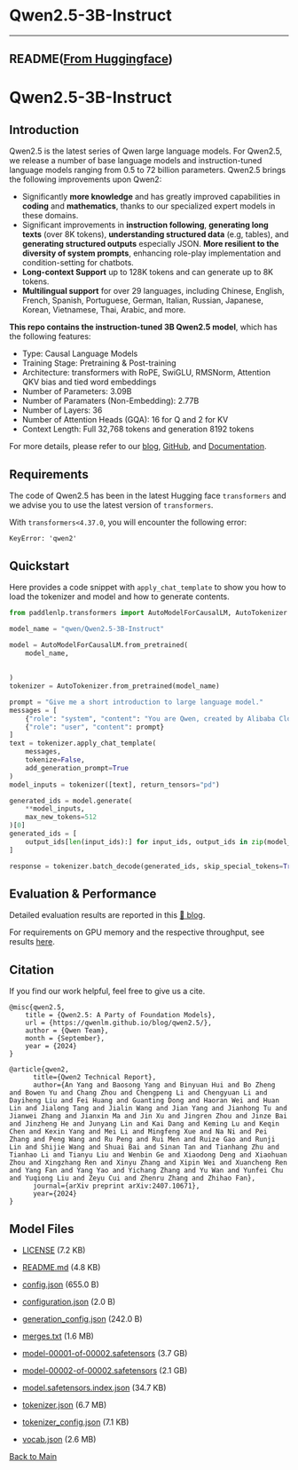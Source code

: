 
# Qwen2.5-3B-Instruct
---


## README([From Huggingface](https://huggingface.co/Qwen/Qwen2.5-3B-Instruct))



# Qwen2.5-3B-Instruct

## Introduction

Qwen2.5 is the latest series of Qwen large language models. For Qwen2.5, we release a number of base language models and instruction-tuned language models ranging from 0.5 to 72 billion parameters. Qwen2.5 brings the following improvements upon Qwen2:

- Significantly **more knowledge** and has greatly improved capabilities in **coding** and **mathematics**, thanks to our specialized expert models in these domains.
- Significant improvements in **instruction following**, **generating long texts** (over 8K tokens), **understanding structured data** (e.g, tables), and **generating structured outputs** especially JSON. **More resilient to the diversity of system prompts**, enhancing role-play implementation and condition-setting for chatbots.
- **Long-context Support** up to 128K tokens and can generate up to 8K tokens.
- **Multilingual support** for over 29 languages, including Chinese, English, French, Spanish, Portuguese, German, Italian, Russian, Japanese, Korean, Vietnamese, Thai, Arabic, and more. 

**This repo contains the instruction-tuned 3B Qwen2.5 model**, which has the following features:
- Type: Causal Language Models
- Training Stage: Pretraining & Post-training
- Architecture: transformers with RoPE, SwiGLU, RMSNorm, Attention QKV bias and tied word embeddings
- Number of Parameters: 3.09B
- Number of Paramaters (Non-Embedding): 2.77B
- Number of Layers: 36
- Number of Attention Heads (GQA): 16 for Q and 2 for KV
- Context Length: Full 32,768 tokens and generation 8192 tokens

For more details, please refer to our [blog](https://qwenlm.github.io/blog/qwen2.5/), [GitHub](https://github.com/QwenLM/Qwen2.5), and [Documentation](https://qwen.readthedocs.io/en/latest/).

## Requirements

The code of Qwen2.5 has been in the latest Hugging face `transformers` and we advise you to use the latest version of `transformers`.

With `transformers<4.37.0`, you will encounter the following error:
```
KeyError: 'qwen2'
```

## Quickstart

Here provides a code snippet with `apply_chat_template` to show you how to load the tokenizer and model and how to generate contents.

```python
from paddlenlp.transformers import AutoModelForCausalLM, AutoTokenizer

model_name = "qwen/Qwen2.5-3B-Instruct"

model = AutoModelForCausalLM.from_pretrained(
    model_name,
    
    
)
tokenizer = AutoTokenizer.from_pretrained(model_name)

prompt = "Give me a short introduction to large language model."
messages = [
    {"role": "system", "content": "You are Qwen, created by Alibaba Cloud. You are a helpful assistant."},
    {"role": "user", "content": prompt}
]
text = tokenizer.apply_chat_template(
    messages,
    tokenize=False,
    add_generation_prompt=True
)
model_inputs = tokenizer([text], return_tensors="pd")

generated_ids = model.generate(
    **model_inputs,
    max_new_tokens=512
)[0]
generated_ids = [
    output_ids[len(input_ids):] for input_ids, output_ids in zip(model_inputs.input_ids, generated_ids)
]

response = tokenizer.batch_decode(generated_ids, skip_special_tokens=True)[0]
```


## Evaluation & Performance

Detailed evaluation results are reported in this [📑 blog](https://qwenlm.github.io/blog/qwen2.5/).

For requirements on GPU memory and the respective throughput, see results [here](https://qwen.readthedocs.io/en/latest/benchmark/speed_benchmark.html).

## Citation

If you find our work helpful, feel free to give us a cite.

```
@misc{qwen2.5,
    title = {Qwen2.5: A Party of Foundation Models},
    url = {https://qwenlm.github.io/blog/qwen2.5/},
    author = {Qwen Team},
    month = {September},
    year = {2024}
}

@article{qwen2,
      title={Qwen2 Technical Report}, 
      author={An Yang and Baosong Yang and Binyuan Hui and Bo Zheng and Bowen Yu and Chang Zhou and Chengpeng Li and Chengyuan Li and Dayiheng Liu and Fei Huang and Guanting Dong and Haoran Wei and Huan Lin and Jialong Tang and Jialin Wang and Jian Yang and Jianhong Tu and Jianwei Zhang and Jianxin Ma and Jin Xu and Jingren Zhou and Jinze Bai and Jinzheng He and Junyang Lin and Kai Dang and Keming Lu and Keqin Chen and Kexin Yang and Mei Li and Mingfeng Xue and Na Ni and Pei Zhang and Peng Wang and Ru Peng and Rui Men and Ruize Gao and Runji Lin and Shijie Wang and Shuai Bai and Sinan Tan and Tianhang Zhu and Tianhao Li and Tianyu Liu and Wenbin Ge and Xiaodong Deng and Xiaohuan Zhou and Xingzhang Ren and Xinyu Zhang and Xipin Wei and Xuancheng Ren and Yang Fan and Yang Yao and Yichang Zhang and Yu Wan and Yunfei Chu and Yuqiong Liu and Zeyu Cui and Zhenru Zhang and Zhihao Fan},
      journal={arXiv preprint arXiv:2407.10671},
      year={2024}
}
```



## Model Files

- [LICENSE](https://paddlenlp.bj.bcebos.com/models/community/Qwen/Qwen2.5-3B-Instruct/LICENSE) (7.2 KB)

- [README.md](https://paddlenlp.bj.bcebos.com/models/community/Qwen/Qwen2.5-3B-Instruct/README.md) (4.8 KB)

- [config.json](https://paddlenlp.bj.bcebos.com/models/community/Qwen/Qwen2.5-3B-Instruct/config.json) (655.0 B)

- [configuration.json](https://paddlenlp.bj.bcebos.com/models/community/Qwen/Qwen2.5-3B-Instruct/configuration.json) (2.0 B)

- [generation_config.json](https://paddlenlp.bj.bcebos.com/models/community/Qwen/Qwen2.5-3B-Instruct/generation_config.json) (242.0 B)

- [merges.txt](https://paddlenlp.bj.bcebos.com/models/community/Qwen/Qwen2.5-3B-Instruct/merges.txt) (1.6 MB)

- [model-00001-of-00002.safetensors](https://paddlenlp.bj.bcebos.com/models/community/Qwen/Qwen2.5-3B-Instruct/model-00001-of-00002.safetensors) (3.7 GB)

- [model-00002-of-00002.safetensors](https://paddlenlp.bj.bcebos.com/models/community/Qwen/Qwen2.5-3B-Instruct/model-00002-of-00002.safetensors) (2.1 GB)

- [model.safetensors.index.json](https://paddlenlp.bj.bcebos.com/models/community/Qwen/Qwen2.5-3B-Instruct/model.safetensors.index.json) (34.7 KB)

- [tokenizer.json](https://paddlenlp.bj.bcebos.com/models/community/Qwen/Qwen2.5-3B-Instruct/tokenizer.json) (6.7 MB)

- [tokenizer_config.json](https://paddlenlp.bj.bcebos.com/models/community/Qwen/Qwen2.5-3B-Instruct/tokenizer_config.json) (7.1 KB)

- [vocab.json](https://paddlenlp.bj.bcebos.com/models/community/Qwen/Qwen2.5-3B-Instruct/vocab.json) (2.6 MB)


[Back to Main](../../)